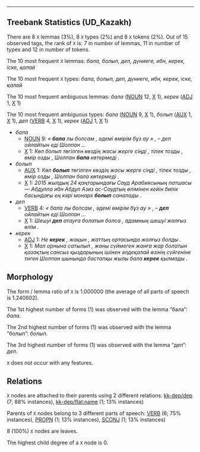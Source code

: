 

--------------------------------------------------------------------------------

## Treebank Statistics (UD_Kazakh)

There are 8 `X` lemmas (3%), 8 `X` types (2%) and 8 `X` tokens (2%).
Out of 15 observed tags, the rank of `X` is: 7 in number of lemmas, 11 in number of types and 12 in number of tokens.

The 10 most frequent `X` lemmas: <em>бала, болып, деп, дүниеге, ибн, керек, іске, қалай</em>

The 10 most frequent `X` types:  <em>бала, болып, деп, дүниеге, ибн, керек, іске, қалай</em>

The 10 most frequent ambiguous lemmas: <em>бала</em> ([NOUN]() 12, [X]() 1), <em>керек</em> ([ADJ]() 1, [X]() 1)

The 10 most frequent ambiguous types:  <em>бала</em> ([NOUN]() 9, [X]() 1), <em>болып</em> ([AUX]() 1, [X]() 1), <em>деп</em> ([VERB]() 4, [X]() 1), <em>керек</em> ([ADJ]() 1, [X]() 1)


* <em>бала</em>
  * [NOUN]() 9: <em>« <b>бала</b> лы болсам , әдемі өмірім бұз ау » , – деп ойлайтын еді Шолпан ...</em>
  * [X]() 1: <em>Көл болып төгілген көздің жасы жерге сіңді , тілек тозды , өмір озды , Шолпан <b>бала</b> көтермеді .</em>
* <em>болып</em>
  * [AUX]() 1: <em>Көл <b>болып</b> төгілген көздің жасы жерге сіңді , тілек тозды , өмір озды , Шолпан бала көтермеді .</em>
  * [X]() 1: <em>2015 жылдың 24 қаңтарындағы Сауд Арабиясының патшасы — Абдулла ибн Абдул Азиз ас-Саудтың өлімінен кейін билік басындағы ең кәрі монарх <b>болып</b> саналады .</em>
* <em>деп</em>
  * [VERB]() 4: <em>« бала лы болсам , әдемі өмірім бұз ау » , – <b>деп</b> ойлайтын еді Шолпан ...</em>
  * [X]() 1: <em>Шешуі <b>деп</b> атауға болатын болса , адамның шешуі жалғыз өлім .</em>
* <em>керек</em>
  * [ADJ]() 1: <em>Не <b>керек</b> , жақын , жаттың ортасында жалғыз болды .</em>
  * [X]() 1: <em>Мал орнына сатылып , жаны сүймеген жанға жар болатын қазақтың сансыз қыздарының ішінен әлдеқалай өзінің сүйгеніне тиген Шолпан шынында бастапқы жылы бала <b>керек</b> қылмады .</em>

## Morphology

The form / lemma ratio of `X` is 1.000000 (the average of all parts of speech is 1.240602).

The 1st highest number of forms (1) was observed with the lemma “бала”: <em>бала</em>.

The 2nd highest number of forms (1) was observed with the lemma “болып”: <em>болып</em>.

The 3rd highest number of forms (1) was observed with the lemma “деп”: <em>деп</em>.

`X` does not occur with any features.


## Relations

`X` nodes are attached to their parents using 2 different relations: [kk-dep/dep]() (7; 88% instances), [kk-dep/flat:name]() (1; 13% instances)

Parents of `X` nodes belong to 3 different parts of speech: [VERB]() (6; 75% instances), [PROPN]() (1; 13% instances), [SCONJ]() (1; 13% instances)

8 (100%) `X` nodes are leaves.

The highest child degree of a `X` node is 0.

